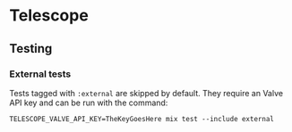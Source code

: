 # Telescope

## Testing

### External tests

Tests tagged with `:external` are skipped by default. They require an Valve API key and can be run with the command: 

`TELESCOPE_VALVE_API_KEY=TheKeyGoesHere mix test --include external`